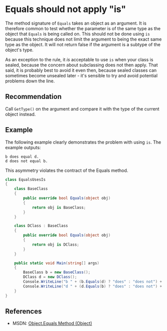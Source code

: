 # Equals should not apply "is"
The method signature of `Equals` takes an object as an argument. It is therefore common to test whether the parameter is of the same type as the object that `Equals` is being called on. This should not be done using `is` because this technique does not limit the argument to being the exact same type as the object. It will not return false if the argument is a subtype of the object's type.

As an exception to the rule, it *is* acceptable to use `is` when your class is sealed, because the concern about subclassing does not then apply. That said, it is probably best to avoid it even then, because sealed classes can sometimes become unsealed later - it's sensible to try and avoid potential problems down the line.


## Recommendation
Call `GetType()` on the argument and compare it with the type of the current object instead.


## Example
The following example clearly demonstrates the problem with using `is`. The example outputs:

```
b does equal d.
d does not equal b.
```
This asymmetry violates the contract of the Equals method.


```csharp
class EqualsUsesIs
{
    class BaseClass
    {
        public override bool Equals(object obj)
        {
            return obj is BaseClass;
        }
    }

    class DClass : BaseClass
    {
        public override bool Equals(object obj)
        {
            return obj is DClass;
        }
    }

    public static void Main(string[] args)
    {
        BaseClass b = new BaseClass();
        DClass d = new DClass();
        Console.WriteLine("b " + (b.Equals(d) ? "does" : "does not") + " equal d.");
        Console.WriteLine("d " + (d.Equals(b) ? "does" : "does not") + " equal b.");
    }
}

```

## References
* MSDN: [Object.Equals Method (Object)](http://msdn.microsoft.com/en-us/library/bsc2ak47(v=vs.80).aspx)
